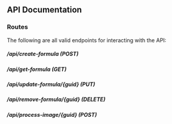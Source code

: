 ## API Documentation

### Routes

The following are all valid endpoints for interacting with the API:

##### /api/create-formula (POST)
##### /api/get-formula (GET)
##### /api/update-formula/{guid} (PUT) 
##### /api/remove-formula/{guid} (DELETE)
##### /api/process-image/{guid} (POST)
